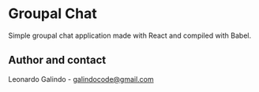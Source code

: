 # Groupal Chat

Simple groupal chat application made with React and compiled with Babel.

## Author and contact

Leonardo Galindo - 
galindocode@gmail.com
